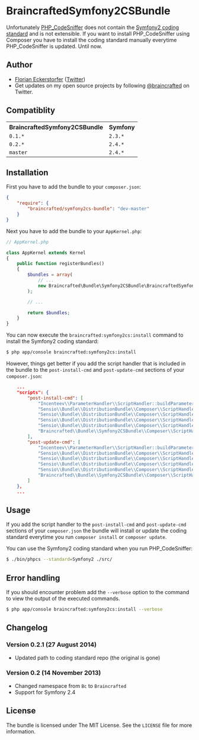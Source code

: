 BraincraftedSymfony2CSBundle
============================

Unfortunately [PHP_CodeSniffer](https://github.com/squizlabs/PHP_CodeSniffer) does not contain the [Symfony2 coding standard](https://github.com/florianeckerstorfer/Symfony2-coding-standard) and is not extensible. If you want to install PHP_CodeSniffer using Composer you have to install the coding standard manually everytime PHP_CodeSniffer is updated. Until now.


Author
------

- [Florian Eckerstorfer](https://florian.ec) ([Twitter](https://twitter.com/Florian_))
- Get updates on my open source projects by following [@braincrafted](https://twitter.com/braincrafted) on Twitter.


Compatiblity
------------

<table>
  <tr>
    <th>BraincraftedSymfony2CSBundle</th><th>Symfony</th>
  </tr>
  <tr>
    <td><code>0.1.*</code></td><td><code>2.3.*</code></td>
  </tr>
  <tr>
      <td><code>0.2.*</code></td><td><code>2.4.*</code></td>
  </tr>
  <tr>
    <td><code>master</code></td><td><code>2.4.*</code></td>
  </tr>
</table>


Installation
------------

First you have to add the bundle to your `composer.json`:

```json
{
    "require": {
        "braincrafted/symfony2cs-bundle": "dev-master"
    }
}
```

Next you have to add the bundle to your `AppKernel.php`:

```php
// AppKernel.php

class AppKernel extends Kernel
{
    public function registerBundles()
    {
        $bundles = array(
            // ...
            new Braincrafted\Bundle\Symfony2CSBundle\BraincraftedSymfony2CSBundle(),
        );

        // ...

        return $bundles;
    }
}
```

You can now execute the `braincrafted:symfony2cs:install` command to install the Symfony2 coding standard:

```bash
$ php app/console braincrafted:symfony2cs:install
```

However, things get better if you add the script handler that is included in the bundle to the `post-install-cmd` and `post-update-cmd` sections of your `composer.json`:

```json
    ...
    "scripts": {
        "post-install-cmd": [
            "Incenteev\\ParameterHandler\\ScriptHandler::buildParameters",
            "Sensio\\Bundle\\DistributionBundle\\Composer\\ScriptHandler::buildBootstrap",
            "Sensio\\Bundle\\DistributionBundle\\Composer\\ScriptHandler::clearCache",
            "Sensio\\Bundle\\DistributionBundle\\Composer\\ScriptHandler::installAssets",
            "Sensio\\Bundle\\DistributionBundle\\Composer\\ScriptHandler::installRequirementsFile",
            "Braincrafted\\Bundle\\Symfony2CSBundle\\Composer\\ScriptHandler::installSymfony2CS"
        ],
        "post-update-cmd": [
            "Incenteev\\ParameterHandler\\ScriptHandler::buildParameters",
            "Sensio\\Bundle\\DistributionBundle\\Composer\\ScriptHandler::buildBootstrap",
            "Sensio\\Bundle\\DistributionBundle\\Composer\\ScriptHandler::clearCache",
            "Sensio\\Bundle\\DistributionBundle\\Composer\\ScriptHandler::installAssets",
            "Sensio\\Bundle\\DistributionBundle\\Composer\\ScriptHandler::installRequirementsFile",
            "Braincrafted\\Bundle\\Symfony2CSBundle\\Composer\\ScriptHandler::installSymfony2CS"
        ]
    },
    ...
```

Usage
-----

If you add the script handler to the `post-install-cmd` and `post-update-cmd` sections of your `composer.json` the bundle will install or update the coding standard everytime you run `composer install` or `composer update`.

You can use the Symfony2 coding standard when you run PHP_CodeSniffer:

```bash
$ ./bin/phpcs --standard=Symfony2 ./src/
```

Error handling
--------------

If you should encounter problem add the `--verbose` option to the command to view the output of the executed commands.

```bash
$ php app/console braincrafted:symfony2cs:install --verbose
```

Changelog
---------

### Version 0.2.1 (27 August 2014)

- Updated path to coding standard repo (the original is gone)

### Version 0.2 (14 November 2013)

- Changed namespace from `Bc` to `Braincrafted`
- Support for Symfony 2.4

License
-------

The bundle is licensed under The MIT License. See the `LICENSE` file for more information.
